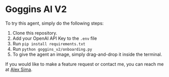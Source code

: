 # Goggins AI V2

To try this agent, simply do the following steps:

1. Clone this repository.
3. Add your OpenAI API Key to the `.env` file
2. Run `pip install requirements.txt`
3. Run `python goggins_v2/onboarding.py`
4. To give the agent an image, simply drag-and-drop it inside the terminal.

If you would like to make a feature request or contact me, you can reach me at [Alex Sima](https://x.com/sima_alexx).
